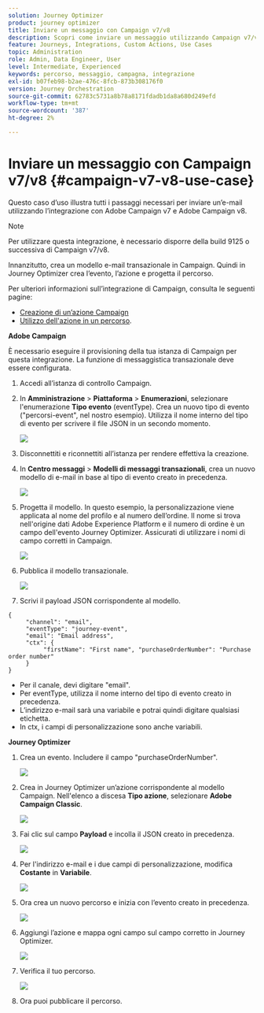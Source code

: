 ```yaml
---
solution: Journey Optimizer
product: journey optimizer
title: Inviare un messaggio con Campaign v7/v8
description: Scopri come inviare un messaggio utilizzando Campaign v7/v8
feature: Journeys, Integrations, Custom Actions, Use Cases
topic: Administration
role: Admin, Data Engineer, User
level: Intermediate, Experienced
keywords: percorso, messaggio, campagna, integrazione
exl-id: b07feb98-b2ae-476c-8fcb-873b308176f0
version: Journey Orchestration
source-git-commit: 62783c5731a8b78a8171fdadb1da8a680d249efd
workflow-type: tm+mt
source-wordcount: '387'
ht-degree: 2%

---
```


# Inviare un messaggio con Campaign v7/v8 {#campaign-v7-v8-use-case}

Questo caso d’uso illustra tutti i passaggi necessari per inviare un’e-mail utilizzando l’integrazione con Adobe Campaign v7 e Adobe Campaign v8.

>[!NOTE]
>
>Per utilizzare questa integrazione, è necessario disporre della build 9125 o successiva di Campaign v7/v8.

Innanzitutto, crea un modello e-mail transazionale in Campaign. Quindi in Journey Optimizer crea l’evento, l’azione e progetta il percorso.

Per ulteriori informazioni sull’integrazione di Campaign, consulta le seguenti pagine:

* [Creazione di un’azione Campaign](../action/acc-action.md)
* [Utilizzo dell&#39;azione in un percorso](../building-journeys/using-adobe-campaign-v7-v8.md).

**Adobe Campaign**

È necessario eseguire il provisioning della tua istanza di Campaign per questa integrazione. La funzione di messaggistica transazionale deve essere configurata.

1. Accedi all’istanza di controllo Campaign.

1. In **Amministrazione** > **Piattaforma** > **Enumerazioni**, selezionare l&#39;enumerazione **Tipo evento** (eventType). Crea un nuovo tipo di evento (&quot;percorsi-event&quot;, nel nostro esempio). Utilizza il nome interno del tipo di evento per scrivere il file JSON in un secondo momento.

   ![](assets/accintegration-uc-1.png)

1. Disconnettiti e riconnettiti all’istanza per rendere effettiva la creazione.

1. In **Centro messaggi** > **Modelli di messaggi transazionali**, crea un nuovo modello di e-mail in base al tipo di evento creato in precedenza.

   ![](assets/accintegration-uc-2.png)

1. Progetta il modello. In questo esempio, la personalizzazione viene applicata al nome del profilo e al numero dell’ordine. Il nome si trova nell&#39;origine dati Adobe Experience Platform e il numero di ordine è un campo dell&#39;evento Journey Optimizer. Assicurati di utilizzare i nomi di campo corretti in Campaign.

   ![](assets/accintegration-uc-3.png)

1. Pubblica il modello transazionale.

   ![](assets/accintegration-uc-4.png)

1. Scrivi il payload JSON corrispondente al modello.

```
{
     "channel": "email",
     "eventType": "journey-event",
     "email": "Email address",
     "ctx": {
          "firstName": "First name", "purchaseOrderNumber": "Purchase order number"
     }
}
```

* Per il canale, devi digitare &quot;email&quot;.
* Per eventType, utilizza il nome interno del tipo di evento creato in precedenza.
* L’indirizzo e-mail sarà una variabile e potrai quindi digitare qualsiasi etichetta.
* In ctx, i campi di personalizzazione sono anche variabili.

**Journey Optimizer**

1. Crea un evento. Includere il campo &quot;purchaseOrderNumber&quot;.

   ![](assets/accintegration-uc-5.png)

1. Crea in Journey Optimizer un’azione corrispondente al modello Campaign. Nell&#39;elenco a discesa **Tipo azione**, selezionare **Adobe Campaign Classic**.

   ![](assets/accintegration-uc-6.png)

1. Fai clic sul campo **Payload** e incolla il JSON creato in precedenza.

   ![](assets/accintegration-uc-7.png)

1. Per l&#39;indirizzo e-mail e i due campi di personalizzazione, modifica **Costante** in **Variabile**.

   ![](assets/accintegration-uc-8.png)

1. Ora crea un nuovo percorso e inizia con l’evento creato in precedenza.

   ![](assets/accintegration-uc-9.png)

1. Aggiungi l’azione e mappa ogni campo sul campo corretto in Journey Optimizer.

   ![](assets/accintegration-uc-10.png)

1. Verifica il tuo percorso.

   ![](assets/accintegration-uc-11.png)

1. Ora puoi pubblicare il percorso.
